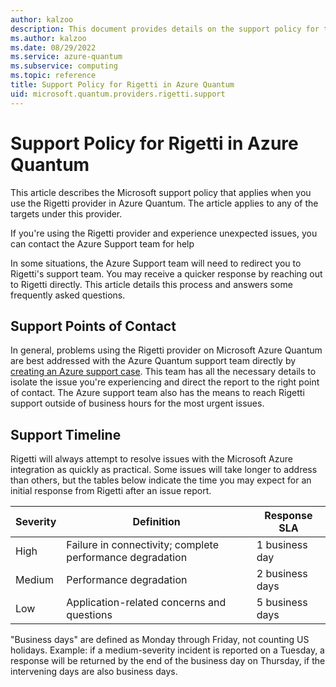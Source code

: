 ```yaml
---
author: kalzoo
description: This document provides details on the support policy for the Rigetti provider in Azure Quantum
ms.author: kalzoo
ms.date: 08/29/2022
ms.service: azure-quantum
ms.subservice: computing
ms.topic: reference
title: Support Policy for Rigetti in Azure Quantum
uid: microsoft.quantum.providers.rigetti.support
---
```


# Support Policy for Rigetti in Azure Quantum

This article describes the Microsoft support policy that applies when you use the Rigetti provider in Azure Quantum. The article applies to any of the targets under this provider.

If you're using the Rigetti provider and experience unexpected issues, you can contact the Azure Support team for help 

In some situations, the Azure Support team will need to redirect you to Rigetti's support team. You may receive a quicker response by reaching out to Rigetti directly. This article details this process and answers some frequently asked questions.

## Support Points of Contact

In general, problems using the Rigetti provider on Microsoft Azure Quantum are best addressed with the Azure Quantum support team directly by [creating an Azure support case](/azure/azure-portal/supportability/how-to-create-azure-support-request). This team has all the necessary details to isolate the issue you're experiencing and direct the report to the right point of contact. The Azure support team also has the means to reach Rigetti support outside of business hours for the most urgent issues.

## Support Timeline

Rigetti will always attempt to resolve issues with the Microsoft Azure integration as quickly as practical. Some issues will take longer to address than others, but the tables below indicate the time you may expect for an initial response from Rigetti after an issue report.

| Severity   | Definition        | Response SLA        |
|------------|-------------------|---------------------|
| High | Failure in connectivity; complete performance degradation | 1 business day |
| Medium | Performance degradation | 2 business days |
| Low | Application-related concerns and questions | 5 business days |

"Business days" are defined as Monday through Friday, not counting US holidays. Example: if a medium-severity incident is reported on a Tuesday, a response will be returned by the end of the business day on Thursday, if the intervening days are also business days.

